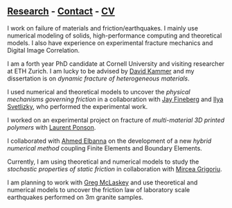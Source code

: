 ## [Research](research.md) - [Contact](contact.md) - [CV](gabriele_albertini_vitae.pdf) 

I work on failure of materials and friction/earthquakes. 
I mainly use numerical modeling of solids, high-performance computing and theoretical models. 
I also have experience on experimental fracture mechanics and Digital Image Correlation.

I am a forth year PhD candidate at Cornell University and visiting researcher at ETH Zurich. 
I am lucky to be advised by [David Kammer](https://ifb.ethz.ch/compmech) and my dissertation is on *dynamic fracture of heterogeneous materials*. 

I used numerical and theoretical models to uncover the *physical mechanisms governing friction* in a collaboration with [Jay Fineberg](http://old.phys.huji.ac.il/~jay/) and [Ilya Svetlizky](https://scholar.google.co.il/citations?user=44mVMhIAAAAJ&hl=en), who performed the experimental work.

I worked on an experimental project on fracture of *multi-material 3D printed polymers* with [Laurent Ponson](http://www.laurentponson.com/).

I collaborated with [Ahmed Elbanna](https://publish.illinois.edu/mcslabuiuc/) on the development of a new *hybrid numerical method* coupling Finite Elements and Boundary Elements.

Currently, I am using theoretical and numerical models to study the *stochastic properties of static friction* in collaboration with [Mircea Grigoriu](https://www.cee.cornell.edu/faculty-directory/mircea-dan-grigoriu). 

I am planning to work with [Greg McLaskey](https://courses.cit.cornell.edu/mclaskey/) and use theoretical and numerical models to uncover the friction law of laboratory scale earthquakes performed on 3m granite samples.
